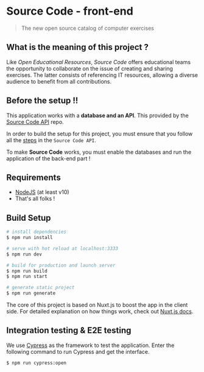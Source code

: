 # Source Code - front-end

> The new open source catalog of computer exercises

## What is the meaning of this project ?

Like _Open Educational Resources_, *Source Code* offers educational teams the opportunity to collaborate on the issue of creating and sharing exercises. The latter consists of referencing IT resources, allowing a diverse audience to benefit from all contributions.

## Before the setup !!

This application works with a **database and an API**. This provided by the 
[Source Code API](https://github.com/SourceCodeOER/sourcecode_api) repo.

In order to build the setup for this project, you must ensure that you follow all the [steps](https://github.com/SourceCodeOER/sourcecode_api#set-up) in the `Source Code API`.

To make **Source Code** works, you must enable the databases and run the application of the back-end part !

## Requirements

- [NodeJS](https://nodejs.org/en/) (at least v10)
- That's all folks !

## Build Setup

``` bash
# install dependencies
$ npm run install

# serve with hot reload at localhost:3333
$ npm run dev

# build for production and launch server
$ npm run build
$ npm run start

# generate static project
$ npm run generate
```
The core of this project is based on Nuxt.js to boost the app in the client side.
For detailed explanation on how things work, check out [Nuxt.js docs](https://nuxtjs.org).

## Integration testing & E2E testing

We use [Cypress](https://www.cypress.io) as the framework to test the application. Enter the following command to run Cypress and get the interface.

``` bash
$ npm run cypress:open
```
